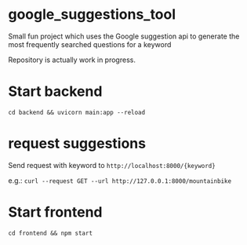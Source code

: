 # google_suggestions_tool
Small fun project which uses the Google suggestion api to generate the most frequently searched questions for a keyword

Repository is actually work in progress.

# Start backend
`cd backend && uvicorn main:app --reload`

# request suggestions
Send request with keyword to `http://localhost:8000/{keyword}`

e.g.:
`curl --request GET --url http://127.0.0.1:8000/mountainbike`

# Start frontend
`cd frontend && npm start`